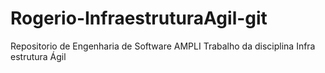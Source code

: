 # Rogerio-InfraestruturaAgil-git
Repositorio de Engenharia de Software AMPLI
Trabalho da disciplina Infra estrutura Ágil
